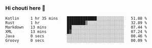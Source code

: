 ### Hi chouti here 👋


<!--START_SECTION:waka-->

```text
Kotlin     1 hr 35 mins    █████████████░░░░░░░░░░░░   51.88 %
Rust       1 hr            ████████▒░░░░░░░░░░░░░░░░   32.89 %
Markdown   13 mins         ██░░░░░░░░░░░░░░░░░░░░░░░   07.44 %
XML        13 mins         █▓░░░░░░░░░░░░░░░░░░░░░░░   07.24 %
Java       0 secs          ░░░░░░░░░░░░░░░░░░░░░░░░░   00.46 %
Groovy     0 secs          ░░░░░░░░░░░░░░░░░░░░░░░░░   00.09 %
```

<!--END_SECTION:waka-->

<!--
**l0nl1f3/l0nl1f3** is a ✨ _special_ ✨ repository because its `README.md` (this file) appears on your GitHub profile.

Here are some ideas to get you started:

- 🔭 I’m currently working on ...
- 🌱 I’m currently learning ...
- 👯 I’m looking to collaborate on ...
- 🤔 I’m looking for help with ...
- 💬 Ask me about ...
- 📫 How to reach me: ...
- 😄 Pronouns: ...
- ⚡ Fun fact: ...
-->
